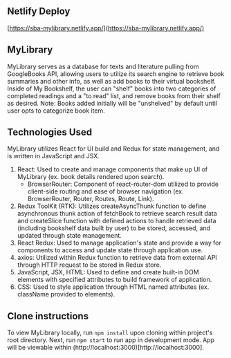## Netlify Deploy
[https://sba-mylibrary.netlify.app/](https://sba-mylibrary.netlify.app/)

## MyLibrary
MyLibrary serves as a database for texts and literature pulling from GoogleBooks API, allowing users to utilize its search engine to retrieve book summaries and other info, as well as add books to their virtual bookshelf.
Inside of My Bookshelf, the user can "shelf" books into two categories of completed readings and a "to read" list, and remove books from their shelf as desired.
Note: Books added initially will be "unshelved" by default until user opts to categorize book item.

## Technologies Used
MyLibrary utilizes React for UI build and Redux for state management, and is written in JavaScript and JSX.

1. React: Used to create and manage components that make up UI of MyLibrary (ex. book details rendered upon search).
   - BrowserRouter: Component of react-router-dom utilized to provide client-side routing and ease of browser navigation (ex. BrowserRouter, Router, Routes, Route, Link).
2. Redux ToolKit (RTK): Utilizes createAsyncThunk function to define asynchronous thunk action of fetchBook to retrieve search result data and createSlice function with defined actions to handle retrieved data (including bookshelf data built by user) to be stored, accessed, and updated through state management.
3. React Redux: Used to manage application's state and provide a way for components to access and update state through application use.
4. axios: Utilized within Redux function to retrieve data from external API through HTTP request to be stored in Redux store.
5. JavaScript, JSX, HTML: Used to define and create built-in DOM elements with specified attributes to build framework of application.
6. CSS: Used to style application through HTML named attributes (ex. className provided to elements).

## Clone instructions
To view MyLibrary locally, run `npm install` upon cloning within project's root directory. 
Next, run `npm start` to run app in development mode. App will be viewable within (http://localhost:3000)[http://localhost:3000].
